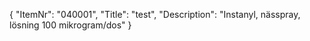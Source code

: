 {
  "ItemNr": "040001",
  "Title": "test",
  "Description": "Instanyl, nässpray, lösning 100 mikrogram/dos"
}